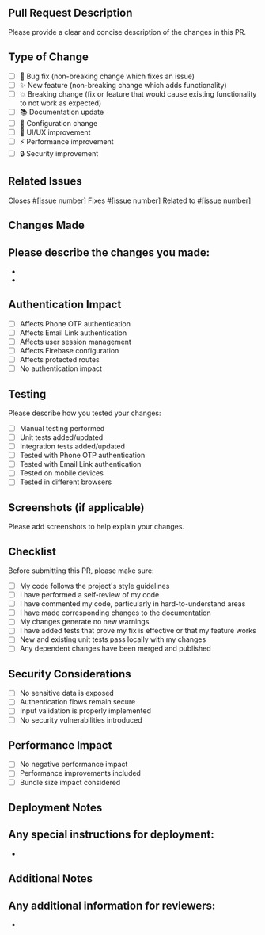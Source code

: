 ## Pull Request Description
Please provide a clear and concise description of the changes in this PR.

## Type of Change
- [ ] 🐛 Bug fix (non-breaking change which fixes an issue)
- [ ] ✨ New feature (non-breaking change which adds functionality)
- [ ] 💥 Breaking change (fix or feature that would cause existing functionality to not work as expected)
- [ ] 📚 Documentation update
- [ ] 🔧 Configuration change
- [ ] 🎨 UI/UX improvement
- [ ] ⚡ Performance improvement
- [ ] 🔒 Security improvement

## Related Issues
Closes #[issue number]
Fixes #[issue number]
Related to #[issue number]

## Changes Made
Please describe the changes you made:
- 
- 
- 

## Authentication Impact
- [ ] Affects Phone OTP authentication
- [ ] Affects Email Link authentication
- [ ] Affects user session management
- [ ] Affects Firebase configuration
- [ ] Affects protected routes
- [ ] No authentication impact

## Testing
Please describe how you tested your changes:
- [ ] Manual testing performed
- [ ] Unit tests added/updated
- [ ] Integration tests added/updated
- [ ] Tested with Phone OTP authentication
- [ ] Tested with Email Link authentication
- [ ] Tested on mobile devices
- [ ] Tested in different browsers

## Screenshots (if applicable)
Please add screenshots to help explain your changes.

## Checklist
Before submitting this PR, please make sure:
- [ ] My code follows the project's style guidelines
- [ ] I have performed a self-review of my code
- [ ] I have commented my code, particularly in hard-to-understand areas
- [ ] I have made corresponding changes to the documentation
- [ ] My changes generate no new warnings
- [ ] I have added tests that prove my fix is effective or that my feature works
- [ ] New and existing unit tests pass locally with my changes
- [ ] Any dependent changes have been merged and published

## Security Considerations
- [ ] No sensitive data is exposed
- [ ] Authentication flows remain secure
- [ ] Input validation is properly implemented
- [ ] No security vulnerabilities introduced

## Performance Impact
- [ ] No negative performance impact
- [ ] Performance improvements included
- [ ] Bundle size impact considered

## Deployment Notes
Any special instructions for deployment:
- 
- 

## Additional Notes
Any additional information for reviewers:
- 
-